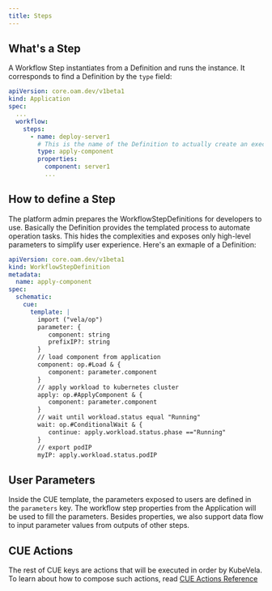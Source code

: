 ```yaml
---
title: Steps
---
```


## What's a Step

A Workflow Step instantiates from a Definition and runs the instance.
It corresponds to find a Definition by the `type` field:

```yaml
apiVersion: core.oam.dev/v1beta1
kind: Application
spec:
  ...
  workflow:
    steps:
      - name: deploy-server1
        # This is the name of the Definition to actually create an executable instance
        type: apply-component
        properties:
          component: server1
          ...
```

## How to define a Step

The platform admin prepares the WorkflowStepDefinitions for developers to use.
Basically the Definition provides the templated process to automate operation tasks.
This hides the complexities and exposes only high-level parameters to simplify user experience.
Here's an exmaple of a Definition:

```yaml
apiVersion: core.oam.dev/v1beta1
kind: WorkflowStepDefinition
metadata:
  name: apply-component
spec:
  schematic:
    cue:
      template: |
        import ("vela/op")
        parameter: {
           component: string
           prefixIP?: string
        }
        // load component from application
        component: op.#Load & {
           component: parameter.component
        }
        // apply workload to kubernetes cluster
        apply: op.#ApplyComponent & {
           component: parameter.component
        }
        // wait until workload.status equal "Running"
        wait: op.#ConditionalWait & {
           continue: apply.workload.status.phase =="Running"
        }
        // export podIP
        myIP: apply.workload.status.podIP
```

## User Parameters

Inside the CUE template, the parameters exposed to users are defined in the `parameters` key.
The workflow step properties from the Application will be used to fill the parameters.
Besides properties, we also support data flow to input parameter values from outputs of other steps.

## CUE Actions

The rest of CUE keys are actions that will be executed in order by KubeVela.
To learn about how to compose such actions, read [CUE Actions Reference](./cue-actions)
